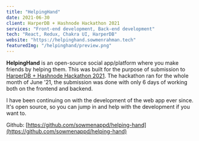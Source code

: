 ```yaml
---
title: "HelpingHand"
date: 2021-06-30
client: HarperDB + Hashnode Hackathon 2021
services: "Front-end development, Back-end development"
tech: "React, Redux, Chakra UI, HarperDB"
website: "https://helpinghand.sowmenrahman.tech"
featuredImg: "/helpinghand/preview.png"
---
```


**HelpingHand** is an open-source social app/platform where you make friends by helping them. This was built for the purpose of submission to [HarperDB + Hashnode Hackathon 2021](https://townhall.hashnode.com/announcing-harperdb-hackathon-on-hashnode). The hackathon ran for the whole month of June '21, the submission was done with only 6 days of working both on the frontend and backend.

I have been continuing on with the development of the web app ever since. It's open source, so you can jump in and help with the development if you want to.

Github: [https://github.com/sowmenappd/helping-hand](https://github.com/sowmenappd/helping-hand)
